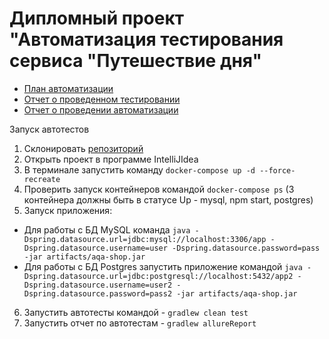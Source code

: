 # **Дипломный проект "Автоматизация тестирования сервиса "Путешествие дня"**

* [План автоматизации](https://github.com/Yuliyarubtsova/Diplom/blob/master/DiplomDocuments/Plan.md)
* [Отчет о проведенном тестировании](https://github.com/Yuliyarubtsova/Diplom/blob/master/DiplomDocuments/Report.md)
* [Отчет о проведении автоматизации](https://github.com/Yuliyarubtsova/Diplom/blob/master/DiplomDocuments/Summary.md)

Запуск автотестов
1. Склонировать [репозиторий](https://github.com/Yuliyarubtsova/Diplom.git)
1. Открыть проект в программе IntelliJIdea 
1. В терминале запустить команду `docker-compose up -d --force-recreate`
1. Проверить запуск контейнеров командой `docker-compose ps` (3 контейнера должны быть в статусе Up - mysql, npm start, postgres)
1. Запуск приложения: 
* Для работы с БД MySQL команда `java -Dspring.datasource.url=jdbc:mysql://localhost:3306/app -Dspring.datasource.username=user -Dspring.datasource.password=pass -jar artifacts/aqa-shop.jar`
* Для работы с БД Postgres запустить приложение командой `java -Dspring.datasource.url=jdbc:postgresql://localhost:5432/app2 -Dspring.datasource.username=user2 -Dspring.datasource.password=pass2 -jar artifacts/aqa-shop.jar`
6. Запустить автотесты командой - `gradlew clean test`
7. Запустить отчет по автотестам - `gradlew allureReport`


